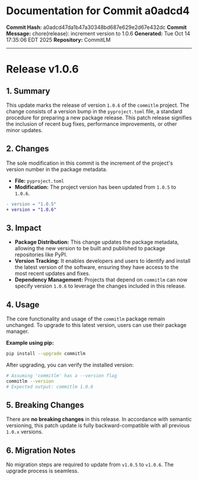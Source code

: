 # Documentation for Commit a0adcd4

**Commit Hash:** a0adcd47da1b47a30348bd687e629e2d67e432dc
**Commit Message:** chore(release): increment version to 1.0.6
**Generated:** Tue Oct 14 17:35:06 EDT 2025
**Repository:** CommitLM

---

# Release v1.0.6

## 1. Summary

This update marks the release of version `1.0.6` of the `commitlm` project. The change consists of a version bump in the `pyproject.toml` file, a standard procedure for preparing a new package release. This patch release signifies the inclusion of recent bug fixes, performance improvements, or other minor updates.

## 2. Changes

The sole modification in this commit is the increment of the project's version number in the package metadata.

- **File:** `pyproject.toml`
- **Modification:** The project version has been updated from `1.0.5` to `1.0.6`.

```diff
- version = "1.0.5"
+ version = "1.0.6"
```

## 3. Impact

- **Package Distribution:** This change updates the package metadata, allowing the new version to be built and published to package repositories like PyPI.
- **Version Tracking:** It enables developers and users to identify and install the latest version of the software, ensuring they have access to the most recent updates and fixes.
- **Dependency Management:** Projects that depend on `commitlm` can now specify version `1.0.6` to leverage the changes included in this release.

## 4. Usage

The core functionality and usage of the `commitlm` package remain unchanged. To upgrade to this latest version, users can use their package manager.

**Example using pip:**
```bash
pip install --upgrade commitlm
```

After upgrading, you can verify the installed version:
```bash
# Assuming 'commitlm' has a --version flag
commitlm --version
# Expected output: commitlm 1.0.6
```

## 5. Breaking Changes

There are **no breaking changes** in this release. In accordance with semantic versioning, this patch update is fully backward-compatible with all previous `1.0.x` versions.

## 6. Migration Notes

No migration steps are required to update from `v1.0.5` to `v1.0.6`. The upgrade process is seamless.